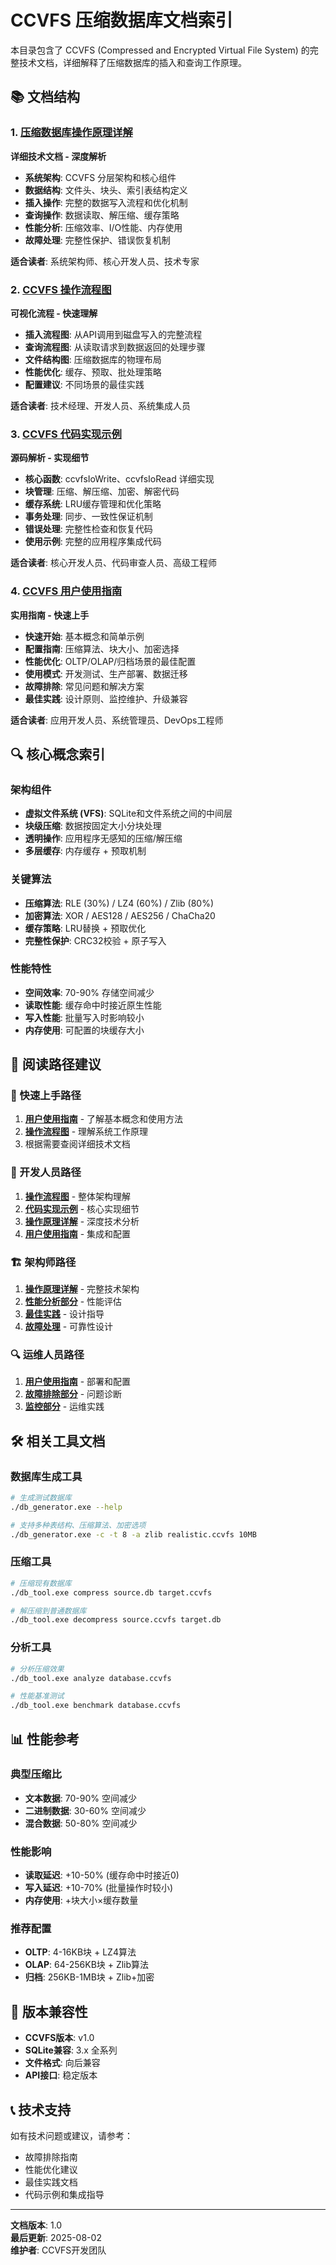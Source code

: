 # CCVFS 压缩数据库文档索引

本目录包含了 CCVFS (Compressed and Encrypted Virtual File System) 的完整技术文档，详细解释了压缩数据库的插入和查询工作原理。

## 📚 文档结构

### 1. [压缩数据库操作原理详解](./COMPRESSED_DB_OPERATIONS.md)
**详细技术文档 - 深度解析**

- **系统架构**: CCVFS 分层架构和核心组件
- **数据结构**: 文件头、块头、索引表结构定义
- **插入操作**: 完整的数据写入流程和优化机制
- **查询操作**: 数据读取、解压缩、缓存策略
- **性能分析**: 压缩效率、I/O性能、内存使用
- **故障处理**: 完整性保护、错误恢复机制

**适合读者**: 系统架构师、核心开发人员、技术专家

### 2. [CCVFS 操作流程图](./CCVFS_OPERATION_FLOW.md)  
**可视化流程 - 快速理解**

- **插入流程图**: 从API调用到磁盘写入的完整流程
- **查询流程图**: 从读取请求到数据返回的处理步骤  
- **文件结构图**: 压缩数据库的物理布局
- **性能优化**: 缓存、预取、批处理策略
- **配置建议**: 不同场景的最佳实践

**适合读者**: 技术经理、开发人员、系统集成人员

### 3. [CCVFS 代码实现示例](./CCVFS_CODE_EXAMPLES.md)
**源码解析 - 实现细节**

- **核心函数**: ccvfsIoWrite、ccvfsIoRead 详细实现
- **块管理**: 压缩、解压缩、加密、解密代码
- **缓存系统**: LRU缓存管理和优化策略
- **事务处理**: 同步、一致性保证机制
- **错误处理**: 完整性检查和恢复代码
- **使用示例**: 完整的应用程序集成代码

**适合读者**: 核心开发人员、代码审查人员、高级工程师

### 4. [CCVFS 用户使用指南](./CCVFS_USER_GUIDE.md)
**实用指南 - 快速上手**

- **快速开始**: 基本概念和简单示例
- **配置指南**: 压缩算法、块大小、加密选择
- **性能优化**: OLTP/OLAP/归档场景的最佳配置
- **使用模式**: 开发测试、生产部署、数据迁移
- **故障排除**: 常见问题和解决方案
- **最佳实践**: 设计原则、监控维护、升级兼容

**适合读者**: 应用开发人员、系统管理员、DevOps工程师

## 🔍 核心概念索引

### 架构组件
- **虚拟文件系统 (VFS)**: SQLite和文件系统之间的中间层
- **块级压缩**: 数据按固定大小分块处理
- **透明操作**: 应用程序无感知的压缩/解压缩
- **多层缓存**: 内存缓存 + 预取机制

### 关键算法
- **压缩算法**: RLE (30%) / LZ4 (60%) / Zlib (80%)
- **加密算法**: XOR / AES128 / AES256 / ChaCha20
- **缓存策略**: LRU替换 + 预取优化
- **完整性保护**: CRC32校验 + 原子写入

### 性能特性
- **空间效率**: 70-90% 存储空间减少
- **读取性能**: 缓存命中时接近原生性能
- **写入性能**: 批量写入时影响较小
- **内存使用**: 可配置的块缓存大小

## 📖 阅读路径建议

### 🚀 快速上手路径
1. **[用户使用指南](./CCVFS_USER_GUIDE.md)** - 了解基本概念和使用方法
2. **[操作流程图](./CCVFS_OPERATION_FLOW.md)** - 理解系统工作原理
3. 根据需要查阅详细技术文档

### 🔧 开发人员路径  
1. **[操作流程图](./CCVFS_OPERATION_FLOW.md)** - 整体架构理解
2. **[代码实现示例](./CCVFS_CODE_EXAMPLES.md)** - 核心实现细节
3. **[操作原理详解](./COMPRESSED_DB_OPERATIONS.md)** - 深度技术分析
4. **[用户使用指南](./CCVFS_USER_GUIDE.md)** - 集成和配置

### 🏗️ 架构师路径
1. **[操作原理详解](./COMPRESSED_DB_OPERATIONS.md)** - 完整技术架构
2. **[性能分析部分](./COMPRESSED_DB_OPERATIONS.md#性能特性分析)** - 性能评估
3. **[最佳实践](./CCVFS_USER_GUIDE.md#最佳实践)** - 设计指导
4. **[故障处理](./COMPRESSED_DB_OPERATIONS.md#故障处理机制)** - 可靠性设计

### 🔍 运维人员路径
1. **[用户使用指南](./CCVFS_USER_GUIDE.md)** - 部署和配置
2. **[故障排除部分](./CCVFS_USER_GUIDE.md#故障排除)** - 问题诊断
3. **[监控部分](./CCVFS_USER_GUIDE.md#监控和维护)** - 运维实践

## 🛠️ 相关工具文档

### 数据库生成工具
```bash
# 生成测试数据库
./db_generator.exe --help

# 支持多种表结构、压缩算法、加密选项
./db_generator.exe -c -t 8 -a zlib realistic.ccvfs 10MB
```

### 压缩工具
```bash  
# 压缩现有数据库
./db_tool.exe compress source.db target.ccvfs

# 解压缩到普通数据库
./db_tool.exe decompress source.ccvfs target.db
```

### 分析工具
```bash
# 分析压缩效果
./db_tool.exe analyze database.ccvfs

# 性能基准测试  
./db_tool.exe benchmark database.ccvfs
```

## 📊 性能参考

### 典型压缩比
- **文本数据**: 70-90% 空间减少
- **二进制数据**: 30-60% 空间减少
- **混合数据**: 50-80% 空间减少

### 性能影响
- **读取延迟**: +10-50% (缓存命中时接近0)
- **写入延迟**: +10-70% (批量操作时较小)
- **内存使用**: +块大小×缓存数量

### 推荐配置
- **OLTP**: 4-16KB块 + LZ4算法
- **OLAP**: 64-256KB块 + Zlib算法  
- **归档**: 256KB-1MB块 + Zlib+加密

## 🔄 版本兼容性

- **CCVFS版本**: v1.0
- **SQLite兼容**: 3.x 全系列
- **文件格式**: 向后兼容
- **API接口**: 稳定版本

## 📞 技术支持

如有技术问题或建议，请参考：
- 故障排除指南
- 性能优化建议  
- 最佳实践文档
- 代码示例和集成指导

---

**文档版本**: 1.0  
**最后更新**: 2025-08-02  
**维护者**: CCVFS开发团队